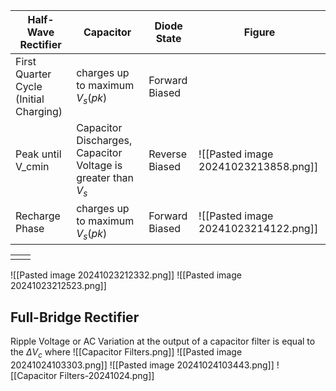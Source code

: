 
| Half-Wave Rectifier                    | Capacitor                                                     | Diode State    | Figure                               |
| -------------------------------------- | ------------------------------------------------------------- | -------------- | ------------------------------------ |
| First Quarter Cycle (Initial Charging) | charges up to maximum $V_s(pk)$                               | Forward Biased |                                      |
| Peak until V_cmin                      | Capacitor Discharges, Capacitor Voltage is greater than $V_s$ | Reverse Biased | ![[Pasted image 20241023213858.png]] |
| Recharge Phase                         | charges up to maximum $V_s(pk)$                               | Forward Biased | ![[Pasted image 20241023214122.png]] |


|     |     |
| --- | --- |
|     |     |

![[Pasted image 20241023212332.png]]
![[Pasted image 20241023212523.png]]
## Full-Bridge Rectifier
Ripple Voltage or AC Variation at the output of a capacitor filter is equal to the $\Delta V_c$ where
![[Capacitor Filters.png]]
![[Pasted image 20241024103303.png]]
![[Pasted image 20241024103443.png]]
![[Capacitor Filters-20241024.png]]